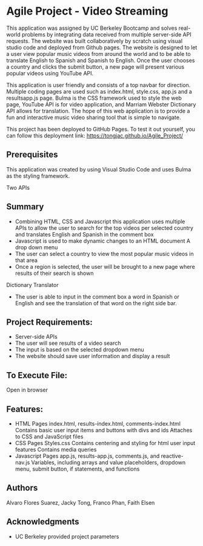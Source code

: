 # Agile Project - Video Streaming

This application was assigned by UC Berkeley Bootcamp and solves real-world problems by integrating data received from multiple server-side API requests. The website was built collaboratively by scratch using visual studio code and deployed from Github pages. The website is designed to let a user view popular music videos from around the world and to be able to translate English to Spanish and Spanish to English. Once the user chooses a country and clicks the submit button, a new page will present various popular videos using YouTube API.

This application is user friendly and consists of a top navbar for direction. Multiple coding pages are used such as index.html, style.css, app.js and a resultsapp.js page. Bulma is the CSS framework used to style the web page, YouTube API is for video application, and Marriam Webster Dictionary API allows for translation. The hope of this web application is to provide a fun and interactive music video sharing tool that is simple to navigate.

This project has been deployed to GitHub Pages. To test it out yourself, you can follow this deployment link:
https://tongjac.github.io/Agile_Project/

## Prerequisites

This application was created by using Visual Studio Code and uses Bulma as the styling framework.

Two APIs

## Summary

- Combining HTML, CSS and Javascript this application uses multiple APIs to allow the user to search for the top videos per selected country and translates English and Spanish in the comment box
- Javascript is used to make dynamic changes to an HTML document
  A drop down menu
- The user can select a country to view the most popular music videos in that area
- Once a region is selected, the user will be brought to a new page where results of their search is shown

Dictionary Translator 

- The user is able to input in the comment box a word in Spanish or English and see the translation of that word on the right side bar. 

## Project Requirements:

- Server-side APIs
- The user will see results of a video search
- The input is based on the selected dropdown menu
- The website should save user information and display a result

## To Execute File:

Open in browser

## Features:

- HTML Pages
  index.html, results-index.html, comments-index.html
  Contains basic user input items and buttons with divs and ids
  Attaches to CSS and JavaScript files
- CSS Pages
  Styles.css
  Contains centering and styling for html user input features
  Contains media queries
- Javascript Pages 
  app.js, results-app.js, comments.js, and reactive-nav.js
  Variables, including arrays and value placeholders, dropdown menu, submit button, if statements, and functions

## Authors

Alvaro Flores Suarez,
Jacky Tong,
Franco Phan,
Faith Elsen

## Acknowledgments

- UC Berkeley provided project parameters
